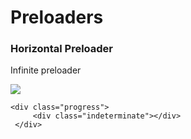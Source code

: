 # Preloaders

### Horizontal Preloader

Infinite preloader

![](/assets/horizontal-preloader.jpg)

```
<div class="progress">
     <div class="indeterminate"></div>
 </div>
```



